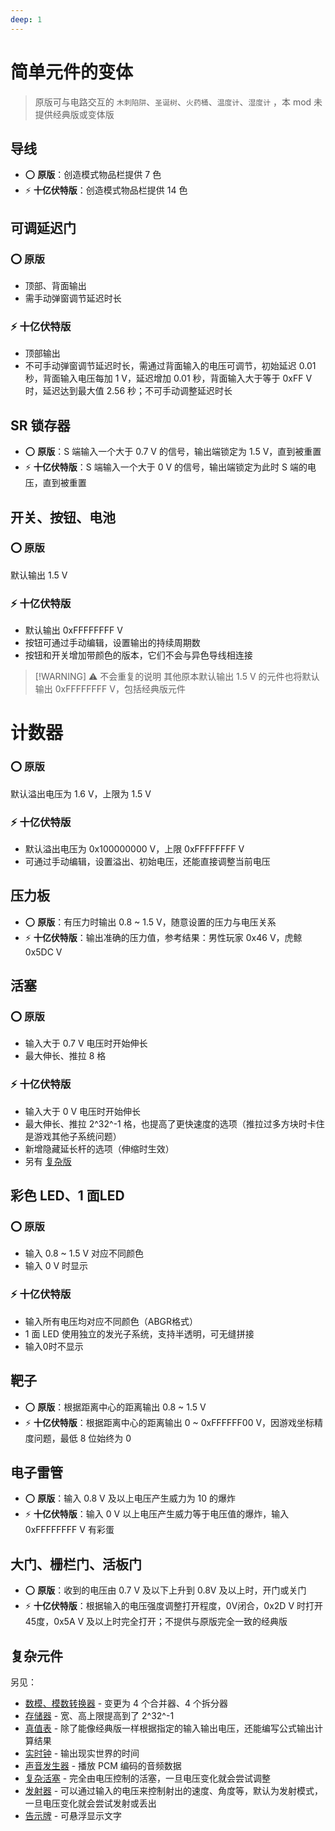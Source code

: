 ```yaml
---
deep: 1
---
```


# 简单元件的变体

> 原版可与电路交互的 `木刺陷阱`、`圣诞树`、`火药桶`、`温度计`、`湿度计` ，本 mod 未提供经典版或变体版

## 导线

* ⭕ **原版**：创造模式物品栏提供 7 色
* ⚡ **十亿伏特版**：创造模式物品栏提供 14 色

## 可调延迟门

### ⭕ 原版

* 顶部、背面输出
* 需手动弹窗调节延迟时长

### ⚡ 十亿伏特版

* 顶部输出
* 不可手动弹窗调节延迟时长，需通过背面输入的电压可调节，初始延迟 0.01 秒，背面输入电压每加 1 V，延迟增加 0.01 秒，背面输入大于等于 0xFF V 时，延迟达到最大值 2.56 秒；不可手动调整延迟时长

## SR 锁存器

* ⭕ **原版**：S 端输入一个大于 0.7 V 的信号，输出端锁定为 1.5 V，直到被重置
* ⚡ **十亿伏特版**：S 端输入一个大于 0 V 的信号，输出端锁定为此时 S 端的电压，直到被重置

## 开关、按钮、电池

### ⭕ 原版

默认输出 1.5 V

### ⚡ 十亿伏特版

* 默认输出 0xFFFFFFFF V
* 按钮可通过手动编辑，设置输出的持续周期数
* 按钮和开关增加带颜色的版本，它们不会与异色导线相连接

> [!WARNING] ⚠ 不会重复的说明
> 其他原本默认输出 1.5 V 的元件也将默认输出 0xFFFFFFFF V，包括经典版元件

# 计数器

### ⭕ 原版

默认溢出电压为 1.6 V，上限为 1.5 V

### ⚡ 十亿伏特版

* 默认溢出电压为 0x100000000 V，上限 0xFFFFFFFF V
* 可通过手动编辑，设置溢出、初始电压，还能直接调整当前电压

## 压力板

* ⭕ **原版**：有压力时输出 0.8 \~ 1.5 V，随意设置的压力与电压关系
* ⚡ **十亿伏特版**：输出准确的压力值，参考结果：男性玩家 0x46 V，虎鲸 0x5DC V

## 活塞

### ⭕ 原版

* 输入大于 0.7 V 电压时开始伸长
* 最大伸长、推拉 8 格

### ⚡ 十亿伏特版

* 输入大于 0 V 电压时开始伸长
* 最大伸长、推拉 2^32^-1 格，也提高了更快速度的选项（推拉过多方块时卡住是游戏其他子系统问题）
* 新增隐藏延长杆的选项（伸缩时生效）
* 另有 [复杂版]()

## 彩色 LED、1 面LED

### ⭕ 原版

* 输入 0.8 \~ 1.5 V 对应不同颜色
* 输入 0 V 时显示

### ⚡ 十亿伏特版

* 输入所有电压均对应不同颜色（ABGR格式）
* 1 面 LED 使用独立的发光子系统，支持半透明，可无缝拼接
* 输入0时不显示

## 靶子

* ⭕ **原版**：根据距离中心的距离输出 0.8 \~ 1.5 V
* ⚡ **十亿伏特版**：根据距离中心的距离输出 0 \~ 0xFFFFFF00 V，因游戏坐标精度问题，最低 8 位始终为 0

## 电子雷管

* ⭕ **原版**：输入 0.8 V 及以上电压产生威力为 10 的爆炸
* ⚡ **十亿伏特版**：输入 0 V 以上电压产生威力等于电压值的爆炸，输入 0xFFFFFFFF V 有彩蛋

## 大门、栅栏门、活板门

* ⭕ **原版**：收到的电压由 0.7 V 及以下上升到 0.8V 及以上时，开门或关门
* ⚡ **十亿伏特版**：根据输入的电压强度调整打开程度，0V闭合，0x2D V 时打开45度，0x5A V 及以上时完全打开；不提供与原版完全一致的经典版

## 复杂元件

另见：

* [数模、模数转换器](converter) - 变更为 4 个合并器、4 个拆分器
* [存储器]() - 宽、高上限提高到了 2^32^-1
* [真值表]() - 除了能像经典版一样根据指定的输入输出电压，还能编写公式输出计算结果
* [实时钟]() - 输出现实世界的时间
* [声音发生器]() - 播放 PCM 编码的音频数据
* [复杂活塞]() - 完全由电压控制的活塞，一旦电压变化就会尝试调整
* [发射器]() - 可以通过输入的电压来控制射出的速度、角度等，默认为发射模式，一旦电压变化就会尝试发射或丢出
* [告示牌]() - 可悬浮显示文字